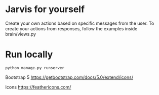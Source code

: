 # Jarvis for yourself

Create your own actions based on specific messages from the user.
To create your actions from responses, follow the examples inside brain/views.py

# Run locally
```python manage.py runserver```

Bootstrap 5
https://getbootstrap.com/docs/5.0/extend/icons/

Icons
https://feathericons.com/
